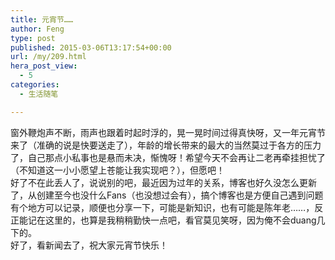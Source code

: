 ```yaml
---
title: 元宵节……
author: Feng
type: post
published: 2015-03-06T13:17:54+00:00
url: /my/209.html
hera_post_view:
  - 5
categories:
  - 生活随笔

---
```

窗外鞭炮声不断，雨声也跟着时起时浮的，晃一晃时间过得真快呀，又一年元宵节来了（准确的说是快要送走了），年龄的增长带来的最大的当然莫过于各方的压力了，自己那点小私事也是悬而未决，惭愧呀！希望今天不会再让二老再牵挂担忧了（不知道这一小小愿望上苍能让我实现吧？），但愿吧！  
好了不在此丢人了，说说别的吧，最近因为过年的关系，博客也好久没怎么更新了，从创建至今也没什么Fans（也没想过会有），搞个博客也是方便自己遇到问题有个地方可以记录，顺便也分享一下，可能是新知识，也有可能是陈年老……，反正能记在这里的，也算是我稍稍勤快一点吧，看官莫见笑呀，因为俺不会duang几下的。  
好了，看新闻去了，祝大家元宵节快乐！